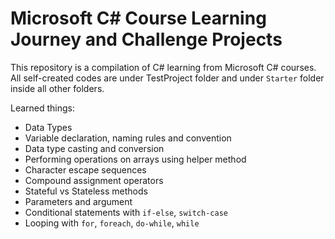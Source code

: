 # Microsoft C# Course Learning Journey and Challenge Projects

This repository is a compilation of C# learning from Microsoft C# courses. All self-created codes are under TestProject folder and under `Starter` folder inside all other folders.

Learned things:
- Data Types
- Variable declaration, naming rules and convention
- Data type casting and conversion
- Performing operations on arrays using helper method
- Character escape sequences
- Compound assignment operators
- Stateful vs Stateless methods
- Parameters and argument
- Conditional statements with `if-else`, `switch-case`
- Looping with `for`, `foreach`, `do-while`, `while`
